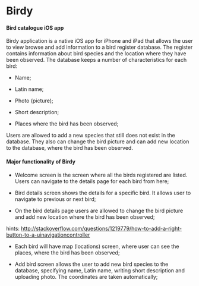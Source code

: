 Birdy
=====

#### Bird catalogue iOS app

Birdy application is a native iOS app for iPhone and iPad that allows the user to view browse and add information to a bird register database. The register contains information about bird species and the location where they have been observed. The database keeps a number of characteristics for each bird:

-   Name;

-   Latin name;

-   Photo (picture);

-   Short description;

-   Places where the bird has been observed;

Users are allowed to add a new species that still does not exist in the database. They also can change the bird picture and can add new location to the database, where the bird has been observed.

#### Major functionality of Birdy

-   Welcome screen is the screen where all the birds registered are listed. Users can navigate to the details page for each bird from here;

-   Bird details screen shows the details for a specific bird. It allows user to navigate to previous or next bird;

-   On the bird details page users are allowed to change the bird picture and add new location where the bird has been observed;

hints:
http://stackoverflow.com/questions/1219779/how-to-add-a-right-button-to-a-uinavigationcontroller
-   Each bird will have map (locations) screen, where user can see the places, where the bird has been observed;

-   Add bird screen allows the user to add new bird species to the database, specifying name, Latin name, writing short description and uploading photo. The coordinates are taken automatically;
